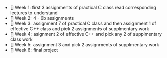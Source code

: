 - [] Week 1: first 3 assignments of practical C class read corresponding lectures to understand
- [] Week 2: 4 - 6b assignments
- [] Week 3: assignment 7 of practical C class and then assignment 1 of effective C++ class and pick 2 assignments of supplmentary work
- [] Week 4: asignment 2 of effective C++ and pick any 2 of supplmentary class work
- [] Week 5: assignment 3 and pick 2 assignments of supplmentary work
- [] Week 6: final project
